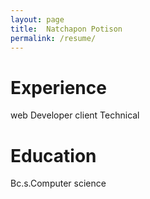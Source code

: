 ```yaml
---
layout: page
title:  Natchapon Potison
permalink: /resume/
---
```

# Experience
web Developer client Technical

# Education
Bc.s.Computer science
